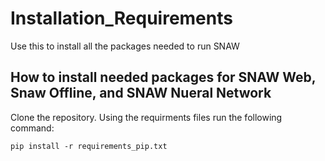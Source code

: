 # Installation_Requirements
Use this to install all the packages needed to run SNAW

## How to install needed packages for SNAW Web, Snaw Offline, and SNAW Nueral Network

Clone the repository. Using the requirments files run the following command:

~~~~
pip install -r requirements_pip.txt
~~~~
